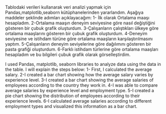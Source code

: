 Tablodaki verileri kullanarak veri analizi yapmak için Pandas,matplotlib,seaborn kütüphanelerinden yararlandım.
Aşağıya maddeler şeklinde adımları açıklayacağım:
1- İlk olarak Ortalama maaşı hesapladım.
2-Ortalama maaşın deneyim seviyesine göre nasıl değiştiğini gösteren bir çubuk grafik oluşturdum.
3-Çalışanların çalıştıkları ülkeye göre ortalama maaşlarını gösteren bir çubuk grafik oluşturdum.
4-Deneyim seviyesine ve istihdam türüne göre ortalama maaşların karşılaştırılmasını yaptım.
5-Çalışanların deneyim seviyelerine göre dağılımını gösteren bir pasta grafiği oluşturdum.
6-Farklı istihdam türlerine göre ortalama maaşları hesapladım ve bu bilgileri çubuk grafik olarak görselleştirdim.


I used Pandas, matplotlib, seaborn libraries to analyze data using the data in the table.
I will explain the steps below:
1- First, I calculated the average salary.
2-I created a bar chart showing how the average salary varies by experience level.
3-I created a bar chart showing the average salaries of employees according to the country they work in.
4-I was able to compare average salaries by experience level and employment type.
5-I created a pie chart showing the distribution of employees according to their experience levels.
6-I calculated average salaries according to different employment types and visualized this information as a bar chart.
